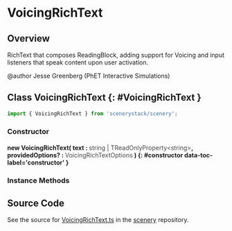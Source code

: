 # VoicingRichText

## Overview

RichText that composes ReadingBlock, adding support for Voicing and input listeners that speak content upon
user activation.

@author Jesse Greenberg (PhET Interactive Simulations)

## Class VoicingRichText {: #VoicingRichText }


```js
import { VoicingRichText } from 'scenerystack/scenery';
```
### Constructor

#### new VoicingRichText( text : <span style="font-weight: 400; opacity: 80%;">string | TReadOnlyProperty&lt;string&gt;</span>, providedOptions? : <span style="font-weight: 400; opacity: 80%;">VoicingRichTextOptions</span> ) {: #constructor data-toc-label='constructor' }

### Instance Methods





## Source Code

See the source for [VoicingRichText.ts](https://github.com/phetsims/scenery/blob/main/js/accessibility/voicing/nodes/VoicingRichText.ts) in the [scenery](https://github.com/phetsims/scenery) repository.
